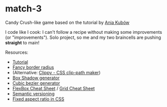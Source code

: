 # match-3

Candy Crush-like game based on the tutorial by [Ania Kubów](https://www.javascriptgames.online/)


I code like I cook: I can't follow a recipe without making some improvements (or "improvements"). Solo project, so me and my two braincells are pushing **straight** to main!

Resources:
* [Tutorial](https://www.youtube.com/watch?v=XD5sZWxwJUk)
* [Fancy border radius](https://9elements.github.io/fancy-border-radius/)
* (Alternative: [Clippy - CSS clip-path maker](https://bennettfeely.com/clippy/))
* [Box Shadow generator](https://html-css-js.com/css/generator/box-shadow/)
* [Cubic bezier generator](https://cubic-bezier.com/)
* [FlexBox Cheat Sheet](https://flexbox.malven.co/) /
[Grid Cheat Sheet](https://grid.malven.co/)
* [Semantic versioning](https://semver.org/)
* [Fixed aspect ratio in CSS](https://css-tricks.com/aspect-ratio-boxes/)
